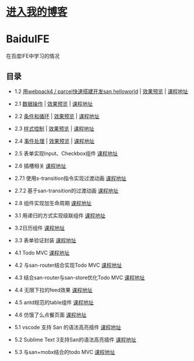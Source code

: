 # [进入我的博客](https://litarussell.github.io/)

# BaiduIFE
在百度IFE中学习的情况

## 目录
* 1.2 [用webpack4 / parcel快速搭建开发san helloworld](https://github.com/litarussell/BaiduIFE/tree/master/mvvm/1.2-webpack_san) | [效果预览](https://litarussell.github.io/BaiduIFE/mvvm/1.2-webpack_san/dist/index.html) | [课程地址](http://ife.baidu.com/course/detail/id/2)

* 2.1 [数据操作](https://github.com/litarussell/BaiduIFE/tree/master/mvvm/2.1-data_operation) | [效果预览](https://litarussell.github.io/BaiduIFE/mvvm/2.1-data_operation/dist/index.html) | [课程地址](http://ife.baidu.com/course/detail/id/4)
* 2.2 [条件和循环](https://github.com/litarussell/BaiduIFE/tree/master/mvvm/2.2-if_for) | [效果预览](https://litarussell.github.io/BaiduIFE/mvvm/2.2-if_for/dist/index.html) | [课程地址](http://ife.baidu.com/course/detail/id/5)
* 2.3 [样式控制](https://github.com/litarussell/BaiduIFE/tree/master/mvvm/2.3-style_control) | [效果预览](https://litarussell.github.io/BaiduIFE/mvvm/2.3-style_control/dist/index.html) | [课程地址](http://ife.baidu.com/course/detail/id/8)
* 2.4 [事件处理](https://github.com/litarussell/BaiduIFE/tree/master/mvvm/2.4-event_handing) | [效果预览](https://litarussell.github.io/BaiduIFE/mvvm/2.4-event_handing/dist/index.html) | [课程地址](http://ife.baidu.com/course/detail/id/9)
* 2.5 表单实现Input、Checkbox组件 [课程地址](http://ife.baidu.com/course/detail/id/10)
* 2.6 插槽相关 [课程地址](http://ife.baidu.com/course/detail/id/11)
* 2.7.1 使用s-transition指令实现过渡动画 [课程地址](http://ife.baidu.com/course/detail/id/12)
* 2.7.2 基于san-transition的过渡动画 [课程地址](http://ife.baidu.com/course/detail/id/13)
* 2.8 组件实现加生命周期 [课程地址](http://ife.baidu.com/course/detail/id/14)
* 3.1 用递归的方式实现级联组件 [课程地址](http://ife.baidu.com/course/detail/id/15)
* 3.2日历组件 [课程地址](http://ife.baidu.com/course/detail/id/16)
* 3.3 表单验证封装 [课程地址](http://ife.baidu.com/course/detail/id/17)
* 4.1 Todo MVC [课程地址](http://ife.baidu.com/course/detail/id/19)
* 4.2 与san-router结合实现Todo MVC [课程地址](http://ife.baidu.com/course/detail/id/20)
* 4.3 结合san-router与san-store优化Todo MVC [课程地址](http://ife.baidu.com/course/detail/id/21)
* 4.4 无限下拉的feed效果 [课程地址](http://ife.baidu.com/course/detail/id/22)
* 4.5 antd规范的table组件 [课程地址](http://ife.baidu.com/course/detail/id/23)
* 4.6 仿饿了么点餐页面 [课程地址](http://ife.baidu.com/course/detail/id/24)
* 5.1 vscode 支持 San 的语法高亮插件 [课程地址](http://ife.baidu.com/course/detail/id/25)
* 5.2 Sublime Text 3支持San的语法高亮插件 [课程地址](http://ife.baidu.com/course/detail/id/26)
* 5.3 与san+mobx结合的todo MVC [课程地址](http://ife.baidu.com/course/detail/id/27)
